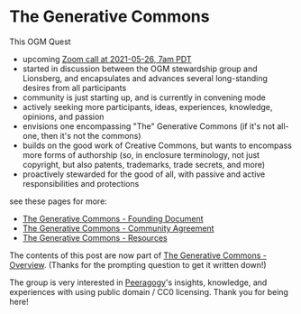 # The Generative Commons
This OGM Quest 
-   upcoming [Zoom call at 2021-05-26, 7am PDT](https://us02web.zoom.us/j/4154650256?pwd=Zm5DWGRJcmFmZGtBMmI1Wkx2WUQyZz09)
-   started in discussion between the OGM stewardship group and Lionsberg, and encapsulates and advances several long-standing desires from all participants
-   community is just starting up, and is currently in convening mode
-   actively seeking more participants, ideas, experiences, knowledge, opinions, and passion
-   envisions one encompassing "The" Generative Commons (if it's not all-one, then it's not the commons)
-   builds on the good work of Creative Commons, but wants to encompass more forms of authorship (so, in enclosure terminology, not just copyright, but also patents, trademarks, trade secrets, and more)
-   proactively stewarded for the good of all, with passive and active responsibilities and protections

see these pages for more:

-   [The Generative Commons - Founding Document](https://wiki.openglobalmind.com/The_Generative_Commons/The_Generative_Commons_-_Founding_Document.html)
-   [The Generative Commons - Community Agreement](https://wiki.openglobalmind.com/The_Generative_Commons/The_Generative_Commons_-_Community_Agreement.html)
-   [The Generative Commons - Resources](https://wiki.openglobalmind.com/The_Generative_Commons/The_Generative_Commons_-_Resources.html)

The contents of this post are now part of [The Generative Commons - Overview](https://wiki.openglobalmind.com/The_Generative_Commons/The_Generative_Commons_-_Overview.html). (Thanks for the prompting question to get it written down!)

The group is very interested in [Peeragogy](https://bra.in/3q5K3V)'s insights, knowledge, and experiences with using public domain / CC0 licensing. Thank you for being here!